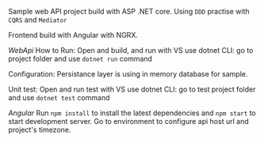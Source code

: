 Sample web API project build with ASP .NET core. 
Using `DDD` practise with `CQRS` and `Mediator`

Frontend build with Angular with NGRX.

*WebApi*
How to Run:
Open and build, and run with VS
use dotnet CLI: go to project folder and use `dotnet run` command

Configuration:
Persistance layer is using in memory database for sample.

Unit test:
Open and run test with VS
use dotnet CLI: go to test project folder and use `dotnet test` command

*Angular*
Run `npm install` to install the latest dependencies and `npm start` to start development server.
Go to environment to configure api host url and project's timezone.

